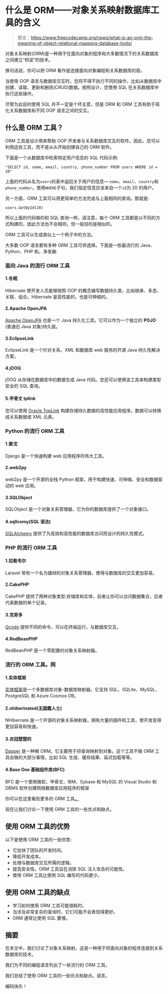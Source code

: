 # 什么是 ORM——对象关系映射数据库工具的含义

> 原文：<https://www.freecodecamp.org/news/what-is-an-orm-the-meaning-of-object-relational-mapping-database-tools/>

对象关系映射(ORM)是一种用于在面向对象的程序和大多数情况下的关系数据库之间建立“桥梁”的技术。

换句话说，你可以把 ORM 看作是连接面向对象编程和关系数据库的层。

当使用 OOP 语言与数据库交互时，您将不得不执行不同的操作，比如从数据库中创建、读取、更新和删除(CRUD)数据。按照设计，您使用 SQL 在关系数据库中执行这些操作。

尽管为此目的使用 SQL 并不一定是个坏主意，但是 ORM 和 ORM 工具有助于简化关系数据库和不同 OOP 语言之间的交互。

## 什么是 ORM 工具？

ORM 工具是设计用来帮助 OOP 开发者与关系数据库交互的软件。因此，您可以利用这些工具，而不是从头开始创建自己的 ORM 软件。

下面是一个从数据库中检索特定用户信息的 SQL 代码示例:

```
"SELECT id, name, email, country, phone_number FROM users WHERE id = 20"
```

上面的代码从名为`users`的表中返回关于用户的信息— `name`、`email`、`country`和`phone_number`。使用`WHERE`子句，我们指定信息应该来自一个`id`为 20 的用户。

另一方面，ORM 工具可以用更简单的方法完成与上面相同的查询。那就是:

```
users.GetById(20)
```

所以上面的代码做的和 SQL 查询一样。请注意，每个 ORM 工具都是以不同的方式构建的，因此方法也不会相同，但一般目的是相似的。

ORM 工具可以生成类似上一个例子中的方法。

大多数 OOP 语言都有多种 ORM 工具可供选择。下面是一些最流行的 Java、Python、PHP 和。净发展:

### 面向 Java 的流行 ORM 工具

#### 1.冬眠

Hibernate 使开发人员能够按照 OOP 的概念编写数据持久类，比如继承、多态、关联、组合。Hibernate 是高性能的，也是可伸缩的。

#### 2.Apache OpenJPA

[Apache OpenJPA](https://openjpa.apache.org/) 也是一个 Java 持久化工具。它可以作为一个独立的 **POJO** (普通旧 Java 对象)持久层。

#### 3.EclipseLink

EclipseLink 是一个针对关系、XML 和数据库 web 服务的开源 Java 持久性解决方案。

#### 4.jOOQ

jOOQ 从存储在数据库中的数据生成 Java 代码。您还可以使用该工具来构建类型安全的 SQL 查询。

#### 5.甲骨文 tplink

您可以使用 [Oracle TopLink](https://docs.oracle.com/cd/E17904_01/web.1111/b32441/undtl.htm#JITDG91126) 构建存储持久数据的高性能应用程序。数据可以转换成关系数据或 XML 元素。

### Python 的流行 ORM 工具

#### 1.姜戈

Django 是一个快速构建 web 应用程序的伟大工具。

#### 2.web2py

web2py 是一个开源的全栈 Python 框架，用于构建快速、可伸缩、安全和数据驱动的 web 应用。

#### 3.SQLObject

SQLObject 是一个对象关系管理器，它为你的数据库提供了一个对象接口。

#### 4.sqllcemy(SQL 语法)

[SQLAlchemy](https://www.sqlalchemy.org/) 提供了为高效和高性能的数据库访问而设计的持久性模式。

### PHP 的流行 ORM 工具

#### 1.拉勒韦尔

Laravel 带有一个名为雄辩的对象关系管理器，使得与数据库的交互更加容易。

#### 2.CakePHP

CakePHP 提供了两种对象类型:存储库和实体，前者让你可以访问数据集合，后者代表数据的单个记录。

#### 3.克哥多

[Qcodo](https://github.com/qcodo/qcodo) 提供不同的命令，可以在终端运行，与数据库交互。

#### 4.RedBeanPHP

RedBeanPHP 是一个零配置的对象关系映射器。

### 流行的 ORM 工具。网

#### 1.实体框架

[实体框架](https://learn.microsoft.com/en-us/ef/)是一个多数据库对象-数据库映射器。它支持 SQL、SQLite、MySQL、PostgreSQL 和 Azure Cosmos DB。

#### 2.nhiberinated(无国籍人士)

NHibernate 是一个开源的对象关系映射器，拥有大量的插件和工具，使开发变得更加容易和快速。

#### 3.衣冠楚楚的

[Dapper](https://www.learndapper.com/) 是一种微 ORM。它主要用于将查询映射到对象。这个工具不做 ORM 工具会做的大部分事情，比如 SQL 生成、缓存结果、延迟加载等等。

#### 4.Base One 基础组件库(BFC)

BFC 是一个使用微软、甲骨文、IBM、Sybase 和 MySQL 的 Visual Studio 和 DBMS 软件创建网络数据库应用程序的框架

你可以在这里看到更多的 ORM 工具[。](https://en.wikipedia.org/wiki/List_of_object%E2%80%93relational_mapping_software)

现在让我们讨论一下使用 ORM 工具的一些优点和缺点。

## 使用 ORM 工具的优势

以下是使用 ORM 工具的一些优势:

*   它加快了团队的开发时间。
*   降低开发成本。
*   处理与数据库交互所需的逻辑。
*   提高安全性。ORM 工具旨在消除 SQL 注入攻击的可能性。
*   使用 ORM 工具比使用 SQL 编写的代码更少。

## 使用 ORM 工具的缺点

*   学习如何使用 ORM 工具可能很耗时。
*   当涉及非常复杂的查询时，它们可能不会表现得更好。
*   ORM 通常比使用 SQL 要慢。

## 摘要

在本文中，我们讨论了对象关系映射。这是一种用于将面向对象的程序连接到关系数据库的技术。

我们为不同的编程语言列出了一些流行的 ORM 工具。

我们总结了使用 ORM 工具的一些优点和缺点。语言。

编码快乐！